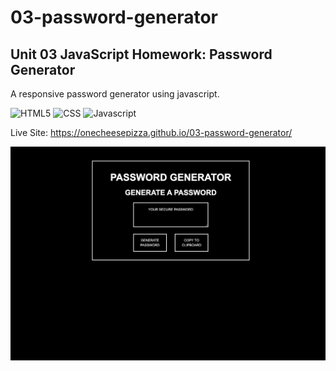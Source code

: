 # 03-password-generator
## Unit 03 JavaScript Homework: Password Generator

A responsive password generator using javascript. 

![HTML5](https://img.shields.io/badge/HTML5-orange)
![CSS](https://img.shields.io/badge/CSS-blue)
![Javascript](https://img.shields.io/badge/Javascript-yellow)

Live Site: https://onecheesepizza.github.io/03-password-generator/

![Screenshot](assets/03-pwgen-screenshot.png)
